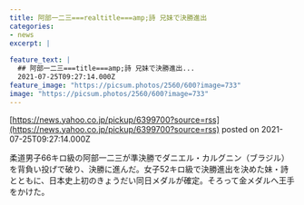 ```yaml
---
title: 阿部一二三===realtitle===amp;詩 兄妹で決勝進出
categories:
- news
excerpt: |
  
feature_text: |
  ## 阿部一二三===title===amp;詩 兄妹で決勝進出...
  2021-07-25T09:27:14.000Z
feature_image: "https://picsum.photos/2560/600?image=733"
image: "https://picsum.photos/2560/600?image=733"
---
```


[https://news.yahoo.co.jp/pickup/6399700?source=rss](https://news.yahoo.co.jp/pickup/6399700?source=rss)
posted on 2021-07-25T09:27:14.000Z

<!--more-->

柔道男子66キロ級の阿部一二三が準決勝でダニエル・カルグニン（ブラジル）を背負い投げで破り、決勝に進んだ。女子52キロ級で決勝進出を決めた妹・詩とともに、日本史上初のきょうだい同日メダルが確定。そろって金メダルへ王手をかけた。
